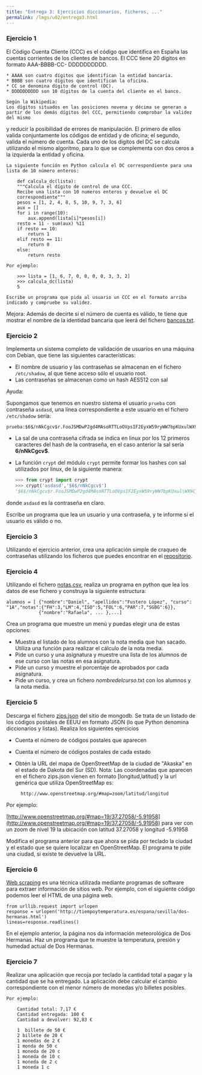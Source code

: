 ```yaml
---
title: "Entrega 3: Ejercicios diccionarios, ficheros, ..."
permalink: /lmgs/u02/entrega3.html
---
```


### Ejercicio 1

El Código Cuenta Cliente (CCC) es el código que identifica en España las cuentas corrientes de los clientes de bancos. El CCC tiene 20 dígitos en formato AAA-BBBB-CC-
DDDDDDDDDD.

	* AAAA son cuatro dígitos que identifican la entidad bancaria.
	* BBBB son cuatro dígitos que identifican la oficina.
	* CC se denomina dígito de control (DC).
	* DDDDDDDDDD son 10 dígitos de la cuenta del cliente en el banco.

	Según la Wikipedia:
	Los dígitos situados en las posiciones novena y décima se generan a partir de los demás dígitos del CCC, permitiendo comprobar la validez del mismo
y reducir la posibilidad de errores de manipulación. El primero de ellos valida conjuntamente los códigos de entidad y de oficina; el segundo, valida el número de cuenta.
	Cada uno de los dígitos del DC se calcula utilizando el mismo algoritmo, para lo que se complementa con dos ceros a la izquierda la entidad y oficina.

	La siguiente función en Python calcula el DC correspondiente para una lista de 10 número enteros:

		def calcula_dc(lista):
		"""Calcula el dígito de control de una CCC.
		Recibe una lista con 10 numeros enteros y devuelve el DC
		correspondiente"""
		pesos = [1, 2, 4, 8, 5, 10, 9, 7, 3, 6]
		aux = []
		for i in range(10):
			aux.append(lista[i]*pesos[i])
		resto = 11 - sum(aux) %11
		if resto == 10:
			return 1
		elif resto == 11:
			return 0
		else:
			return resto

	Por ejemplo:

		>>> lista = [1, 6, 7, 0, 0, 0, 0, 3, 3, 2]
		>>> calcula_dc(lista)
		5

	Escribe un programa que pida al usuario un CCC en el formato arriba indicado y compruebe su validez.

Mejora: Además de decirte si el número de cuenta es válido, te tiene que mostrar el nombre de la identidad bancaria que leerá del fichero [bancos.txt](https://raw.githubusercontent.com/josedom24/lmgs_doc/master/unidades/u3/doc/bancos.txt). 

### Ejercicio 2

Implementa un sistema completo de validación de usuarios en una máquina con Debian, que tiene las siguientes características:

* El nombre de usuario y las contraseñas se almacenan en el fichero `/etc/shadow`, al que tiene acceso sólo el usuario root.
* Las contraseñas se almacenan como un hash AES512 con sal

Ayuda:

Supongamos que tenemos en nuestro sistema el usuario `prueba` con contraseña `asdasd`, una línea correspondiente a este usuario en el fichero `/etc/shadow` sería:

	prueba:$6$/nNkCgcv$r.FooJSMDwP2gd4MAsoRTTLoOVpsIF2EyxW59ryWW7bpKUxulWX9CpEWknaDBzHWYJ2q9gqxEyfQl93u7okPa.:15059:0:99999:7::::

* La sal de una contraseña cifrada se indica en linux por los 12 primeros caracteres del hash de la contraseña, en el caso anterior la sal sería **$6$/nNkCgcv$**.
* La función `crypt` del módulo `crypt` permite formar los hashes con sal utilizados por linux, de la siguiente manera:

    ```python
    >>> from crypt import crypt
	>>> crypt('asdasd','$6$/nNkCgcv$')
	'$6$/nNkCgcv$r.FooJSMDwP2gd4MAsoRTTLoOVpsIF2EyxW59ryWW7bpKUxul\WX9CpEWknaDBzHWYJ2q9gqxEyfQl93u7okPa.'
    ```

donde `asdasd` es la contraseña en claro.

Escribe un programa que lea un usuario y una contraseña, y te informe si el usuario es válido o no.

### Ejercicio 3

Utilizando el ejercicio anterior, crea una aplicación simple de craqueo de contraseñas utilizando los ficheros que puedes encontrar en el [repositorio](https://github.com/danielmiessler/SecLists/tree/master/Passwords).

### Ejercicio 4

Utilizando el fichero [notas.csv](https://raw.githubusercontent.com/josedom24/lmgs_doc/master/unidades/u3/doc/notas.csv), realiza un programa en python que lea los datos de ese fichero y construya la siguiente estructura: 

    alumnos = [ {"nombre":"Daniel", "apellidos":"Fustero López", "curso": "1A","notas":{"FH":3,"LM":4,"ISO":5,"FOL":6,"PAR":7,"SGBG":6}},
                {"nombre":"Rafaela", ... },...]

Crea un programa que muestre un menú y puedas elegir una de estas opciones:
    
* Muestra el listado de los alumnos con la nota media que han sacado. Utiliza una función para realizar el cálculo de la nota media.
* Pide un curso y una asignatura y muestre una lista de los alumnos de ese curso con las notas en esa asignatura.
* Pide un curso y muestre el porcentaje de aprobados por cada asignatura.
* Pide un curso, y crea un fichero *nombredelcurso*.txt con los alumnos y la nota media.

### Ejercicio 5

Descarga el fichero [zips.json](https://raw.githubusercontent.com/josedom24/lmgs_doc/master/unidades/u3/doc/zips.json) del sitio de mongodb. Se trata de un listado de los códigos postales de EEUU en formato JSON (lo que Python denomina diccionarios y listas). Realiza los siguientes ejercicios

* Cuenta el número de códigos postales que aparecen
* Cuenta el número de códigos postales de cada estado
* Obtén la URL del mapa de OpenStreetMap de la ciudad de "Akaska" en el estado de Dakota del Sur (SD). Nota: Las coordenadas que aparecen en el fichero zips.json vienen en formato [longitud,latitud] y la url genérica que utiliza OpenStreetMap es:

        http://www.openstreetmap.org/#map=zoom/latitud/longitud

Por ejemplo:

[http://www.openstreetmap.org/#map=19/37.27058/-5.91958](http://www.openstreetmap.org/#map=19/37.27058/-5.91958) para ver con un zoom de nivel 19 la ubicación con latitud 37.27058 y longitud -5.91958

Modifica el programa anterior para que ahora se pida por teclado la ciudad y el estado que se quiere localizar en OpenStreetMap. El programa te pide una ciudad, si existe te devuelve la URL.

### Ejercicio 6

[Web scraping](https://es.wikipedia.org/wiki/Web_scraping) es una técnica utilizada mediante programas de software para extraer información de sitios web. Por ejemplo, con el siguiente código podemos leer el HTML de una página web.

    from urllib.request import urlopen
    response = urlopen('http://tiempoytemperatura.es/espana/sevilla/dos-hermanas.html')
    lineas=response.readlines()

En el ejemplo anterior, la página nos da información meteorológica de Dos Hermanas. Haz un programa que te muestre la temperatura, presión y humedad actual de Dos Hermanas.

### Ejercicio 7

Realizar una aplicación que recoja por teclado la cantidad total a pagar y la cantidad que se ha entregado. La aplicación debe calcular el cambio correspondiente con el menor número de monedas y/o billetes posibles.

	Por ejemplo:

		Cantidad total: 7,17 €
		Cantidad entregada: 100 €
		Cantidad a devolver: 92,83 €

		1  billete de 50 €
		2 billete de 20 €
		1 monedas de 2 €
		1 monda de 50 c
		1 moneda de 20 c
		1 moneda de 10 c
		1 moneda de 2 c
		1 moneda 1 c